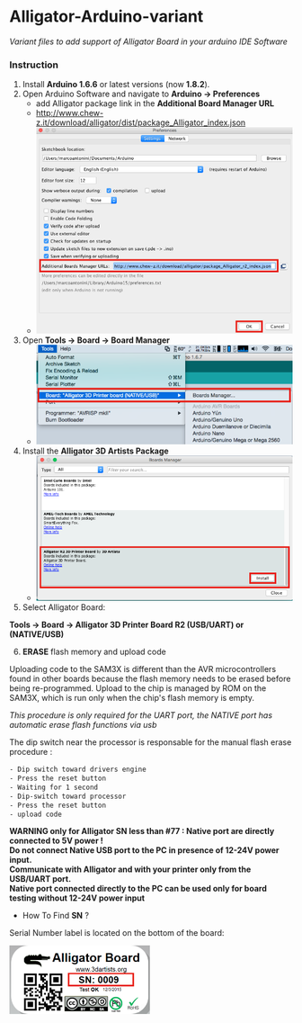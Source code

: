 # Alligator-Arduino-variant

*Variant files to add support of Alligator Board in your arduino IDE Software*


### Instruction

1. Install **Arduino 1.6.6** or latest versions (now **1.8.2**).
2. Open Arduino Software and navigate to **Arduino -> Preferences** 
   - add Alligator package link in the **Additional Board Manager URL** 
   - http://www.chew-z.it/download/alligator/dist/package_Alligator_index.json
   - <img src="./doc/img/pref.png" width="500" />
3. Open **Tools -> Board -> Board Manager**
   - <img src="./doc/img/board.png" width="500" />
4. Install the **Alligator 3D Artists Package**
   - <img src="./doc/img/board_manager.png" width="500" />
5. Select Alligator Board: 

  **Tools -> Board -> Alligator 3D Printer Board R2 (USB/UART) or (NATIVE/USB)**
  
6. **ERASE** flash memory and upload code
 
  Uploading code to the SAM3X is different than the AVR microcontrollers found in other boards because the flash memory   needs to be erased before being re-programmed. Upload to the chip is managed by ROM on the SAM3X, which is run only when the chip's flash memory is empty.

  *This procedure is only required for the UART port, the NATIVE port has automatic erase flash functions via usb*


  The dip switch near the processor is responsable for the manual flash erase procedure :

    - Dip switch toward drivers engine
    - Press the reset button
    - Waiting for 1 second
    - Dip-switch toward processor
    - Press the reset button
    - upload code


  
**WARNING only for Alligator SN less than #77 : Native port are directly connected to 5V power !** <br>
**Do not connect Native USB port to the PC in presence of 12-24V power input.** <br>
**Communicate with Alligator and with your printer only from the USB/UART port.** <br>
**Native port connected directly to the PC can be used only for board testing without 12-24V power input**
 
 
   - How To Find **SN** ?
   
   Serial Number label is located on the bottom of the board:
 
   <img src="./doc/img/sn.png" width="250" />

